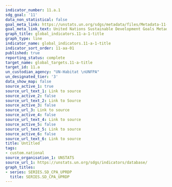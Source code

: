 ```yaml
---
indicator_number: 11.a.1
sdg_goal: '11'
data_non_statistical: false
goal_meta_link: https://unstats.un.org/sdgs/metadata/files/Metadata-11-0a-01.pdf
goal_meta_link_text: United Nations Sustainable Development Goals Metadata (pdf 2066kB)
graph_title: global_indicators.11-a-1-title
graph_type: line
indicator_name: global_indicators.11-a-1-title
indicator_sort_order: 11-aa-01
published: true
reporting_status: complete
target_name: global_targets.11-a-title
target_id: 11.a
un_custodian_agency: "UN-Habitat \nUNFPA"
un_designated_tier: '3'
data_show_map: false
source_active_1: true
source_url_text_1: Link to source
source_active_2: false
source_url_text_2: Link to Source
source_active_3: false
source_url_3: Link to source
source_active_4: false
source_url_text_4: Link to source
source_active_5: false
source_url_text_5: Link to source
source_active_6: false
source_url_text_6: Link to source
title: Untitled
tags:
- custom.national
source_organisation_1: UNSTATS
source_url_1: https://unstats.un.org/sdgs/indicators/database/
graph_titles:
- series: SERIES.SD_CPA_UPRDP
  title: SERIES.SD_CPA_UPRDP
---
```

